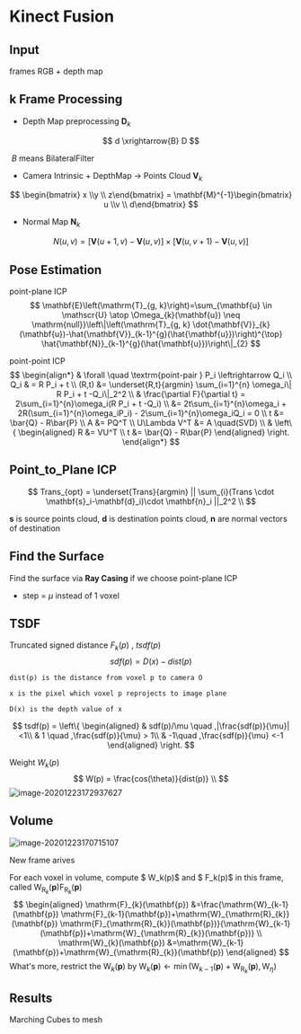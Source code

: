 # Kinect Fusion

## Input

frames RGB + depth map

## k Frame Processing

* Depth Map preprocessing $\mathbf{D}_k$

$$
d \xrightarrow{B} D
$$

​		$B$ means BilateralFilter

* Camera Intrinsic + DepthMap $\rightarrow$ Points Cloud $\mathbf{V}_k$

$$
\begin{bmatrix} x \\y \\ z\end{bmatrix} = \mathbf{M}^{-1}\begin{bmatrix} u \\v \\ d\end{bmatrix}
$$

* Normal Map $\mathbf{N}_k$

$$
N(u,v) = [\mathbf{V}(u+1,v)-\mathbf{V}(u,v)] \times [\mathbf{V}(u,v+1)-\mathbf{V}(u,v)]
$$

## Pose Estimation

point-plane ICP
$$
\mathbf{E}\left(\mathrm{T}_{g, k}\right)=\sum_{\mathbf{u} \in \mathscr{U} \atop \Omega_{k}(\mathbf{u}) \neq \mathrm{null}}\left\|\left(\mathrm{T}_{g, k} \dot{\mathbf{V}}_{k}(\mathbf{u})-\hat{\mathbf{V}}_{k-1}^{g}(\hat{\mathbf{u}})\right)^{\top} \hat{\mathbf{N}}_{k-1}^{g}(\hat{\mathbf{u}})\right\|_{2}
$$


point-point ICP 
$$
\begin{align*}
& \forall \quad \textrm{point-pair } P_i \leftrightarrow Q_i \\
        Q_i & = R P_i + t \\
        (R,t) &= \underset{R,t}{argmin} \sum_{i=1}^{n} \omega_i\| R P_i + t -Q_i\|_2^2 \\
        & \frac{\partial F}{\partial t} = 2\sum_{i=1}^{n}\omega_i(R P_i + t -Q_i) \\
        &= 2t\sum_{i=1}^{n}\omega_i + 2R(\sum_{i=1}^{n}\omega_iP_i) - 2\sum_{i=1}^{n}\omega_iQ_i = 0 \\
        t &= \bar{Q} - R\bar{P} \\
        A &= PQ^T \\
        U\Lambda V^T &= A \quad(SVD) \\
        & \left\{ \begin{aligned}
    R &= VU^T \\
    t &= \bar{Q} - R\bar{P}
    \end{aligned} \right.
\end{align*} 
$$

## Point_to_Plane ICP

$$
Trans_{opt} = \underset{Trans}{argmin} || \sum_{i}(Trans \cdot \mathbf{s}_i-\mathbf{d}_i)\cdot \mathbf{n}_i ||_2^2 \\
$$

$\mathbf{s}$ is source points cloud, $\mathbf{d}$ is destination points cloud, $\mathbf{n}$ are normal vectors of destination



## Find the Surface

Find the surface via **Ray Casing** if we choose point-plane ICP

* step = $\mu$ instead of 1 voxel

## TSDF

Truncated signed distance $F_k(p)$ , $tsdf(p)$
$$
sdf(p) = D(x) - dist(p)
$$


```
dist(p) is the distance from voxel p to camera O

x is the pixel which voxel p reprojects to image plane 

D(x) is the depth value of x
```

$$
tsdf(p) = \left\{ 
\begin{aligned}
& sdf(p)/\mu \quad ,|\frac{sdf(p)}{\mu}|<1\\
& 1 \quad ,\frac{sdf(p)}{\mu} > 1\\
& -1\quad ,\frac{sdf(p)}{\mu} <-1
\end{aligned}
\right.
$$

Weight $W_k(p)$
$$
W(p) = \frac{cos(\theta)}{dist(p)} \\
$$
![image-20201223172937627](/home/waveviewer/.config/Typora/typora-user-images/image-20201223172937627.png)

## Volume

![image-20201223170715107](/home/waveviewer/.config/Typora/typora-user-images/image-20201223170715107.png)



New frame arives

For each voxel in volume, compute $ W_k(p)$ and $ F_k(p)$ in this frame, called $\mathrm{W}_{\mathrm{R}_{k}}(\mathbf{p}) \mathrm{F}_{\mathrm{R}_{k}}(\mathbf{p})$
$$
\begin{aligned}
\mathrm{F}_{k}(\mathbf{p}) &=\frac{\mathrm{W}_{k-1}(\mathbf{p}) \mathrm{F}_{k-1}(\mathbf{p})+\mathrm{W}_{\mathrm{R}_{k}}(\mathbf{p}) \mathrm{F}_{\mathrm{R}_{k}}(\mathbf{p})}{\mathrm{W}_{k-1}(\mathbf{p})+\mathrm{W}_{\mathrm{R}_{k}}(\mathbf{p})} \\
\mathrm{W}_{k}(\mathbf{p}) &=\mathrm{W}_{k-1}(\mathbf{p})+\mathrm{W}_{\mathrm{R}_{k}}(\mathbf{p})
\end{aligned}
$$
What's more, restrict the $\mathrm{W}_{k}(\mathbf{p})$ by $\mathrm{W}_{k}(\mathbf{p}) \leftarrow \min \left(\mathrm{W}_{k-1}(\mathbf{p})+\mathrm{W}_{\mathrm{R}_{k}}(\mathbf{p}), \mathrm{W}_{\eta}\right)$



## Results

Marching Cubes to mesh